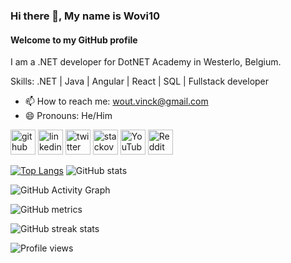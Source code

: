 ### Hi there 👋, My name is Wovi10
#### Welcome to my GitHub profile
I am a .NET developer for DotNET Academy in Westerlo, Belgium.

Skills: .NET | Java | Angular | React | SQL | Fullstack developer

- 📫 How to reach me: wout.vinck@gmail.com 
- 😄 Pronouns: He/Him 


[<img src='https://cdn.jsdelivr.net/npm/simple-icons@3.0.1/icons/github.svg' alt='github' height='40'>](https://github.com/Wovi10)  [<img src='https://cdn.jsdelivr.net/npm/simple-icons@3.0.1/icons/linkedin.svg' alt='linkedin' height='40'>](https://www.linkedin.com/in/wout-vinckevleugel/)  [<img src='https://cdn.jsdelivr.net/npm/simple-icons@3.0.1/icons/twitter.svg' alt='twitter' height='40'>](https://twitter.com/woutvinck)  [<img src='https://cdn.jsdelivr.net/npm/simple-icons@3.0.1/icons/stackoverflow.svg' alt='stackoverflow' height='40'>](https://stackoverflow.com/users/10805935)  [<img src='https://cdn.jsdelivr.net/npm/simple-icons@3.0.1/icons/youtube.svg' alt='YouTube' height='40'>](https://www.youtube.com/channel/Wovi10)  [<img src='https://cdn.jsdelivr.net/npm/simple-icons@3.0.1/icons/reddit.svg' alt='Reddit' height='40'>](https://www.reddit.com/user/Wovi10)  

[![Top Langs](https://github-readme-stats.vercel.app/api/top-langs/?username=Wovi10)](https://github.com/anuraghazra/github-readme-stats)
![GitHub stats](https://github-readme-stats.vercel.app/api?username=Wovi10&show_icons=true&count_private=true)  

![GitHub Activity Graph](https://activity-graph.herokuapp.com/graph?username=Wovi10)  

![GitHub metrics](https://metrics.lecoq.io/Wovi10)  

![GitHub streak stats](https://streak-stats.demolab.com/?user=Wovi10)  

![Profile views](https://gpvc.arturio.dev/Wovi10)  
